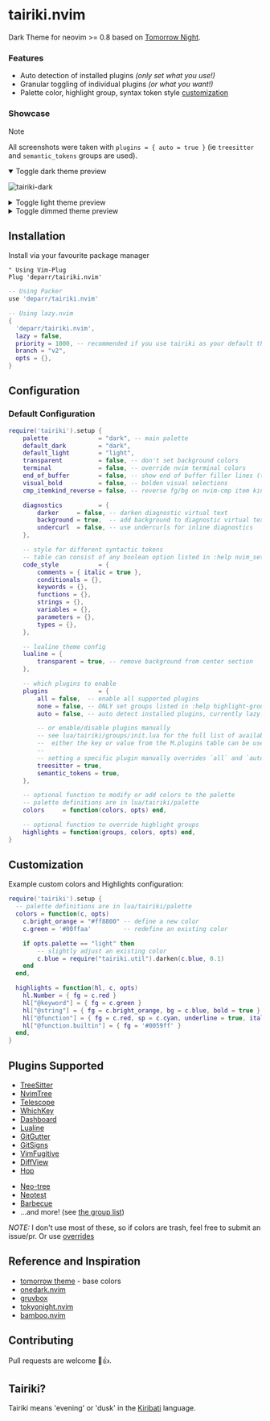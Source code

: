 <h1 align="left">
tairiki.nvim
</h1>

Dark Theme for neovim >= 0.8 based on [Tomorrow Night](https://github.com/chriskempson/tomorrow-theme).

### Features
  * Auto detection of installed plugins *(only set what you use!)*
  * Granular toggling of individual plugins *(or what you want!)*
  * Palette color, highlight group, syntax token style [customization](#customization)

### Showcase
> [!NOTE]
> All screenshots were taken with `plugins = { auto = true }` (ie `treesitter` and `semantic_tokens` groups are used).
<details open>
<summary>Toggle dark theme preview</summary>
	
![tairiki-dark](https://github.com/user-attachments/assets/a0ab1738-6afe-41d8-900b-c7fdfb880b55)
 
</details>
<details closed>
<summary>Toggle light theme preview</summary>

![tairiki-light](https://github.com/user-attachments/assets/c0a14657-fa3a-47a5-9942-3aa028169224)

</details>
<details closed>
<summary>Toggle dimmed theme preview</summary>

![tairiki-dimmed](https://github.com/user-attachments/assets/61fe5d55-d019-463d-999c-6ed4584381f0)

</details>

## Installation
Install via your favourite package manager
```vim
" Using Vim-Plug
Plug 'deparr/tairiki.nvim'
```

```lua
-- Using Packer
use 'deparr/tairiki.nvim'
```

```lua
-- Using lazy.nvim
{
  'deparr/tairiki.nvim',
  lazy = false,
  priority = 1000, -- recommended if you use tairiki as your default theme
  branch = "v2",
  opts = {},
}
```

## Configuration

### Default Configuration
```lua
require('tairiki').setup {
	palette              = "dark", -- main palette
	default_dark         = "dark",
	default_light        = "light",
	transparent          = false, -- don't set background colors
	terminal             = false, -- override nvim terminal colors
	end_of_buffer        = false, -- show end of buffer filler lines (tildes)
	visual_bold          = false, -- bolden visual selections
	cmp_itemkind_reverse = false, -- reverse fg/bg on nvim-cmp item kinds

	diagnostics          = {
		darker     = false, -- darken diagnostic virtual text
		background = true,  -- add background to diagnostic virtual text
		undercurl  = false, -- use undercurls for inline diagnostics
	},

	-- style for different syntactic tokens
	-- table can consist of any boolean option listed in :help nvim_set_hl()
	code_style           = {
		comments = { italic = true },
		conditionals = {},
		keywords = {},
		functions = {},
		strings = {},
		variables = {},
		parameters = {},
		types = {},
	},

	-- lualine theme config
	lualine = {
		transparent = true, -- remove background from center section
	},

	-- which plugins to enable
	plugins              = {
		all = false,  -- enable all supported plugins
		none = false, -- ONLY set groups listed in :help highlight-groups (see lua/tairiki/groups/neovim.lua). Manually enabled plugins will also be ignored
		auto = false, -- auto detect installed plugins, currently lazy.nvim only

		-- or enable/disable plugins manually
		-- see lua/tairiki/groups/init.lua for the full list of available plugins
		--	either the key or value from the M.plugins table can be used here
		--
		-- setting a specific plugin manually overrides `all` and `auto`
		treesitter = true,
		semantic_tokens = true,
	},

	-- optional function to modify or add colors to the palette
	-- palette definitions are in lua/tairiki/palette
	colors     = function(colors, opts) end,

	-- optional function to override highlight groups
	highlights = function(groups, colors, opts) end,
}
```
## Customization

Example custom colors and Highlights configuration:

```lua
require('tairiki').setup {
  -- palette definitions are in lua/tairiki/palette
  colors = function(c, opts)
    c.bright_orange = "#ff8800" -- define a new color
    c.green = '#00ffaa'         -- redefine an existing color

	if opts.palette == "light" then
		-- slightly adjust an existing color
		c.blue = require("tairiki.util").darken(c.blue, 0.1)
	end
  end,

  highlights = function(hl, c, opts)
  	hl.Number = { fg = c.red }
    hl["@keyword"] = { fg = c.green }
    hl["@string"] = { fg = c.bright_orange, bg = c.blue, bold = true }
    hl["@function"] = { fg = c.red, sp = c.cyan, underline = true, italic = true }
    hl["@function.builtin"] = { fg = '#0059ff' }
  end,
}
```

## Plugins Supported
  + [TreeSitter](https://github.com/nvim-treesitter/nvim-treesitter)
  + [NvimTree](https://github.com/kyazdani42/nvim-tree.lua)
  + [Telescope](https://github.com/nvim-telescope/telescope.nvim)
  + [WhichKey](https://github.com/folke/which-key.nvim)
  + [Dashboard](https://github.com/glepnir/dashboard-nvim)
  + [Lualine](https://github.com/hoob3rt/lualine.nvim)
  + [GitGutter](https://github.com/airblade/vim-gitgutter)
  + [GitSigns](https://github.com/lewis6991/gitsigns.nvim)
  + [VimFugitive](https://github.com/tpope/vim-fugitive)
  + [DiffView](https://github.com/sindrets/diffview.nvim)
  + [Hop](https://github.com/phaazon/hop.nvim)
  <!-- TODO + [Mini](https://github.com/echasnovski/mini.nvim) -->
  + [Neo-tree](https://github.com/nvim-neo-tree/neo-tree.nvim)
  + [Neotest](https://github.com/nvim-neotest/neotest)
  + [Barbecue](https://github.com/utilyre/barbecue.nvim)
  + ...and more! (see [the group list](lua/tairiki/groups/init.lua))

_NOTE:_ I don't use most of these, so if colors are trash, feel free to submit an issue/pr. Or use [overrides](#customization)

## Reference and Inspiration
  * [tomorrow theme](https://github.com/chriskempson/tomorrow-theme) -
	base colors
  * [onedark.nvim](https://github.com/navarasu/onedark.nvim)
  * [gruvbox](https://github.com/morhetz/gruvbox)
  * [tokyonight.nvim](https://github.com/folke/tokyonight.nvim)
  * [bamboo.nvim](https://github.com/ribru17/bamboo.nvim)

## Contributing

Pull requests are welcome 🎉👍.

## Tairiki?
Tairiki means 'evening' or 'dusk' in the [Kiribati](https://en.wikipedia.org/wiki/Kiribati) language.

